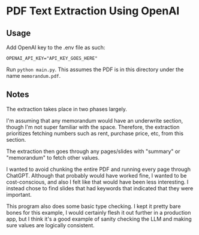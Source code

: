 # PDF Text Extraction Using OpenAI

## Usage

Add OpenAI key to the .env file as such:

```
OPENAI_API_KEY="API_KEY_GOES_HERE"
```

Run `python main.py`. This assumes the PDF is in this directory under the name `memorandum.pdf`.

## Notes

The extraction takes place in two phases largely.

I'm assuming that any memorandum would have an underwrite section, though I'm not super familiar with the space. Therefore, the extraction prioritizes fetching numbers such as rent, purchase price, etc, from this section.

The extraction then goes through any pages/slides with "summary" or "memorandum" to fetch other values.

I wanted to avoid chunking the entire PDF and running every page through ChatGPT. Although that probably would have worked fine, I wanted to be cost-conscious, and also I felt like that would have been less interesting. I instead chose to find slides that had keywords that indicated that they were important.

This program also does some basic type checking. I kept it pretty bare bones for this example, I would certainly flesh it out further in a production app, but I think it's a good example of sanity checking the LLM and making sure values are logically consistent.
